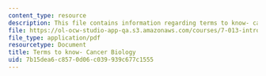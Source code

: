 ```yaml
---
content_type: resource
description: This file contains information regarding terms to know- cancer biology.
file: https://ol-ocw-studio-app-qa.s3.amazonaws.com/courses/7-013-introductory-biology-spring-2013/7b15dea6c8570d06c039939c677c1555_MIT7_013S13_CancerBiolog.pdf
file_type: application/pdf
resourcetype: Document
title: Terms to know- Cancer Biology
uid: 7b15dea6-c857-0d06-c039-939c677c1555
---
```

